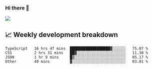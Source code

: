 ### Hi there 👋
<img align="center" src="https://github-readme-stats.vercel.app/api?username=Tumao727&show_icons=true&hide_title=true&theme=dracula" />


## 📈 Weekly development breakdown
<!--START_SECTION:waka-->

```text
TypeScript   16 hrs 47 mins  ██████████████████▓░░░░░░   75.07 %
CSS          2 hrs 31 mins   ██▓░░░░░░░░░░░░░░░░░░░░░░   11.30 %
JSON         1 hr 9 mins     █▒░░░░░░░░░░░░░░░░░░░░░░░   05.17 %
Other        40 mins         ▓░░░░░░░░░░░░░░░░░░░░░░░░   03.01 %
```

<!--END_SECTION:waka-->